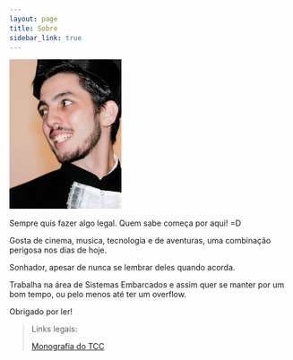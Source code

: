 ```yaml
---
layout: page
title: Sobre
sidebar_link: true
---
```


![placeholder](https://raw.githubusercontent.com/djunho/djunho.github.io/master/Imagens/perfil.jpg?raw=true "Cuidado!")

<p class="message">
  Sempre quis fazer algo legal. Quem sabe começa por aqui! =D
</p>

Gosta de cinema, musica, tecnologia e de aventuras, uma combinação perigosa nos dias de hoje.

Sonhador, apesar de nunca se lembrar deles quando acorda.

Trabalha na área de Sistemas Embarcados e assim quer se manter por um bom tempo, ou pelo menos até ter um overflow.

Obrigado por ler!

>Links legais:
>
>[Monografia do TCC](/assets/files/Monografia%20TCC.pdf "vish!")
